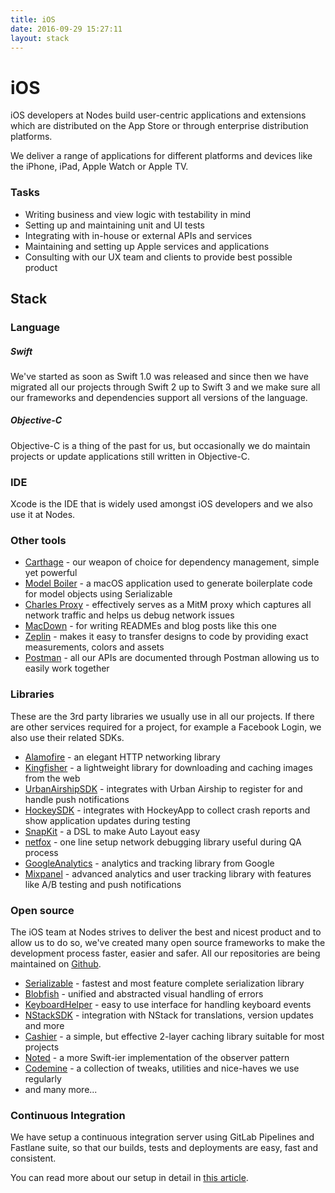 ```yaml
---
title: iOS
date: 2016-09-29 15:27:11
layout: stack
---
```


# iOS

iOS developers at Nodes build user-centric applications and extensions which are distributed on the App Store or through enterprise distribution platforms.

We deliver a range of applications for different platforms and devices like the iPhone, iPad, Apple Watch or Apple TV. 

### Tasks
 - Writing business and view logic with testability in mind
 - Setting up and maintaining unit and UI tests
 - Integrating with in-house or external APIs and services
 - Maintaining and setting up Apple services and applications 
 - Consulting with our UX team and clients to provide best possible product

## Stack

### Language

##### Swift
We've started as soon as Swift 1.0 was released and since then we have migrated all our projects through Swift 2 up to Swift 3 and we make sure all our frameworks and dependencies support all versions of the language.

##### Objective-C
Objective-C is a thing of the past for us, but occasionally we do maintain projects or update applications still written in Objective-C.

### IDE
Xcode is the IDE that is widely used amongst iOS developers and we also use it at Nodes. 

### Other tools
 - [Carthage](https://github.com/Carthage/Carthage) - our weapon of choice for dependency management, simple yet powerful
 - [Model Boiler](https://github.com/nodes-ios/ModelBoiler) - a macOS application used to generate boilerplate code for model objects using Serializable
 - [Charles Proxy](https://www.charlesproxy.com/) - effectively serves as a MitM proxy which captures all network traffic and helps us debug network issues
 - [MacDown](http://macdown.uranusjr.com/) - for writing READMEs and blog posts like this one
 - [Zeplin](https://zeplin.io/) - makes it easy to transfer designs to code by providing exact measurements, colors and assets
 - [Postman](https://www.getpostman.com/) - all our APIs are documented through Postman allowing us to easily work together

### Libraries
These are the 3rd party libraries we usually use in all our projects. If there are other services required for a project, for example a Facebook Login, we also use their related SDKs.

 - [Alamofire](https://github.com/Alamofire/Alamofire) - an elegant HTTP networking library 
 - [Kingfisher](https://github.com/onevcat/Kingfisher) - a lightweight library for downloading and caching images from the web
 - [UrbanAirshipSDK](https://github.com/urbanairship/ios-library) - integrates with Urban Airship to register for and handle push notifications
 - [HockeySDK](https://github.com/bitstadium/HockeySDK-iOS) - integrates with HockeyApp to collect crash reports and show application updates during testing
 - [SnapKit](https://github.com/SnapKit/SnapKit) - a DSL to make Auto Layout easy
 - [netfox](https://github.com/kasketis/netfox) - one line setup network debugging library useful during QA process
 - [GoogleAnalytics](https://developers.google.com/analytics/devguides/collection/ios/v3/) - analytics and tracking library from Google
 - [Mixpanel](https://github.com/mixpanel/mixpanel-iphone) - advanced analytics and user tracking library with features like A/B testing and push notifications
 
### Open source
The iOS team at Nodes strives to deliver the best and nicest product and to allow us to do so, we've created many open source frameworks to make the development process faster, easier and safer. All our repositories are being maintained on [Github](https://github.com/nodes-ios/).

 - [Serializable](https://github.com/nodes-ios/Serializable) - fastest and most feature complete serialization library
 - [Blobfish](https://github.com/nodes-ios/Blobfish) - unified and abstracted visual handling of errors
 - [KeyboardHelper](https://github.com/nodes-ios/KeyboardHelper) - easy to use interface for handling keyboard events
 - [NStackSDK](https://github.com/nodes-ios/NStack) - integration with NStack for translations, version updates and more
 - [Cashier](https://github.com/nodes-ios/Cashier) - a simple, but effective 2-layer caching library suitable for most projects
 - [Noted](https://github.com/nodes-ios/Noted) - a more Swift-ier implementation of the observer pattern
 - [Codemine](https://github.com/nodes-ios/Codemine) - a collection of tweaks, utilities and nice-haves we use regularly
 - and many more...

### Continuous Integration

We have setup a continuous integration server using GitLab Pipelines and Fastlane suite, so that our builds, tests and deployments are easy, fast and consistent. 

You can read more about our setup in detail in [this article](https://engineering.nodes.dk/articles/iOS/Continuous-Integration-on-iOS-with-HockeyApp-and-Testflight-Deployment/).
